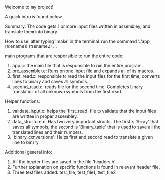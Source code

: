 Welcome to my project!

A quick intro is found below.

Summary: The code gets 1 or more input files written in assembley, and translate them into binary. 

How to use: after typing 'make' in the terminal, run the command './app (filename1) (filename2) ...

main programs that are responsible to run the entire code:

1. app.c: the main file that is responsible to run the entire program.
2. pre_assembler.c: Runs on one input file and expands all of its macros.
3. first_read.c: responsible to read the input files for the first time, converts lines to binary and saves all symbols.
4. second_read.c: reads file for the second time. Completes binary translation of all unknown symbols from the first read.

Helper functions:
1. validate_input.c: helps the 'first_read' file to validate that the input files are written in proper assembley.
2. data_structure.c: Has two very important structs. The first is 'Array' that saves all symbols, the second is 'Binary_table' that is used to save all the translated lines and their numbers.
3. 'binary_conversions': Helps first and second read to translate a given line to binary.
 
Additional general info:
1. All the header files are saved in the file 'headers.h'
2. Further explanation on specific functions is found in relevant header file.
3. Three test files added: test_file, test_file1, test_file2
